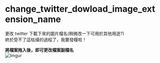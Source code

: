 # change_twitter_dowload_image_extension_name
更改 twitter 下載下來的圖片檔名(稍微改一下可用於其他用途?)    
終於受不了這枯燥的過程了，我要發糧啦！    

**將檔案拖入後，即可更改檔案副檔名**  
![Imgur](https://imgur.com/54Nn21E.gif)      
